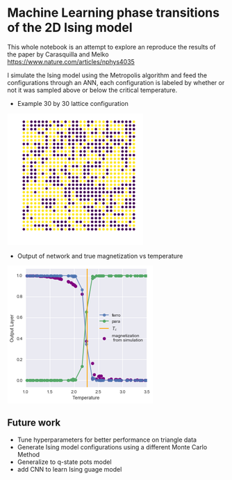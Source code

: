 # Machine Learning phase transitions of the 2D Ising model
This whole notebook is an attempt to explore an reproduce the results of the paper by Carasquilla and Melko  https://www.nature.com/articles/nphys4035

I simulate the Ising model using the Metropolis algorithm and feed the configurations through an ANN, each configuration is labeled by whether or not it was sampled above or below the critical temperature. 

* Example 30 by 30 lattice configuration

![](./ising_config.png)

* Output of network and true magnetization vs temperature 

![](./outputvTemp.png)

## Future work
* Tune hyperparameters for better performance on triangle data
* Generate Ising model configurations using a different Monte Carlo Method
* Generalize to q-state pots model
* add CNN to learn Ising guage model


